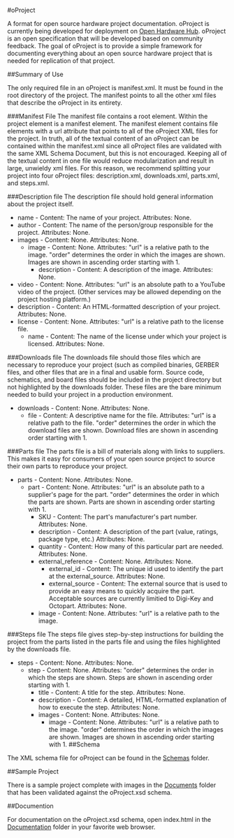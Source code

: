 #oProject

A format for open source hardware project documentation. oProject is currently being developed for deployment on [Open Hardware Hub](http://www.openhardwarehub.com/). oProject is an open specification that will be developed based on community feedback. The goal of oProject is to provide a simple framework for documenting everything about an open source hardware project that is needed for replication of that project.

##Summary of Use

The only required file in an oProject is manifest.xml. It must be found in the root directory of the project. The manifest points to all the other xml files that describe the oProject in its entirety.

###Manifest File
The manifest file contains a root <project> element. Within the project element is a manifest element. The manifest element contains file elements with a url attribute that points to all of the oProject XML files for the project. In truth, all of the textual content of an oProject can be contained within the manifest.xml since all oProject files are validated with the same XML Schema Document, but this is not encouraged. Keeping all of the textual content in one file would reduce modularization and result in large, unwieldy xml files. For this reason, we recommend splitting your project into four oProject files: description.xml, downloads.xml, parts.xml, and steps.xml.

###Description file
The description file should hold general information about the project itself.

*	name - Content: The name of your project. Attributes: None.
*	author - Content: The name of the person/group responsible for the project. Attributes: None.
*	images - Content: None. Attributes: None.
	*	image - Content: None. Attributes: "url" is a relative path to the image. "order" determines the order in which the images are shown. Images are shown in ascending order starting with 1.
		*	description - Content: A description of the image. Attributes: None.
*	video - Content: None. Attributes: "url" is an absolute path to a YouTube video of the project. (Other services may be allowed depending on the project hosting platform.)
*	description - Content: An HTML-formatted description of your project. Attributes: None.
*	license - Content: None. Attributes: "url" is a relative path to the license file.
	*	name - Content: The name of the license under which your project is licensed. Attributes: None.

###Downloads file
The downloads file should those files which are necessary to reproduce your project (such as compiled binaries, GERBER files, and other files that are in a final and usable form. Source code, schematics, and board files should be included in the project directory but not highlighted by the downloads folder. These files are the bare minimum needed to build your project in a production environment.

*	downloads - Content: None. Attributes: None.
	*	file - Content: A descriptive name for the file. Attributes: "url" is a relative path to the file. "order" determines the order in which the download files are shown. Download files are shown in ascending order starting with 1.

###Parts file
The parts file is a bill of materials along with links to suppliers. This makes it easy for consumers of your open source project to source their own parts to reproduce your project.

*	parts - Content: None. Attributes: None.
	*	part - Content: None. Attributes: "url" is an absolute path to a supplier's page for the part. "order" determines the order in which the parts are shown. Parts are shown in ascending order starting with 1.
		*	SKU - Content: The part's manufacturer's part number. Attributes: None.
		*	description - Content: A description of the part (value, ratings, package type, etc.) Attributes: None.
		*	quantity - Content: How many of this particular part are needed. Attributes: None.
		*	external\_reference - Content: None. Attributes: None.
			*	external\_id - Content: The unique id used to identify the part at the external\_source. Attributes: None.
			*	external\_source - Content: The external source that is used to provide an easy means to quickly acquire the part. Acceptable sources are currently limitied to Digi-Key and Octopart. Attributes: None.
		*	image - Content: None. Attributes: "url" is a relative path to the image.

###Steps file
The steps file gives step-by-step instructions for building the project from the parts listed in the parts file and using the files highlighted by the downloads file.

*	steps - Content: None. Attributes: None.
	*	step - Content: None. Attributes: "order" determines the order in which the steps are shown. Steps are shown in ascending order starting with 1.
		*	title - Content: A title for the step. Attributes: None.
		*	description - Content: A detailed, HTML-formatted explanation of how to execute the step. Attributes: None.
		*	images - Content: None. Attributes: None.
			*	image - Content: None. Attributes: "url" is a relative path to the image. "order" determines the order in which the images are shown. Images are shown in ascending order starting with 1.
##Schema

The XML schema file for oProject can be found in the [Schemas](https://github.com/kurttomlinson/oProject/tree/master/Schemas) folder.

##Sample Project

There is a sample project complete with images in the [Documents](https://github.com/kurttomlinson/oProject/tree/master/Documents) folder that has been validated against the oProject.xsd schema.

##Documention

For documentation on the oProject.xsd schema, open index.html in the [Documentation](https://github.com/kurttomlinson/oProject/tree/master/Documentation) folder in your favorite web browser.
